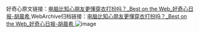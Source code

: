 好奇心原文链接：[电脑比知心朋友更懂穿衣打扮吗？_Best on the Web_好奇心日报-胡晨希 ](https://www.qdaily.com/articles/11290.html)
WebArchive归档链接：[电脑比知心朋友更懂穿衣打扮吗？_Best on the Web_好奇心日报-胡晨希 ](http://web.archive.org/web/20190623164150/https://www.qdaily.com/articles/11290.html)
![image](http://ww3.sinaimg.cn/large/007d5XDply1g3wgl1hbbsj30u02blqdw)